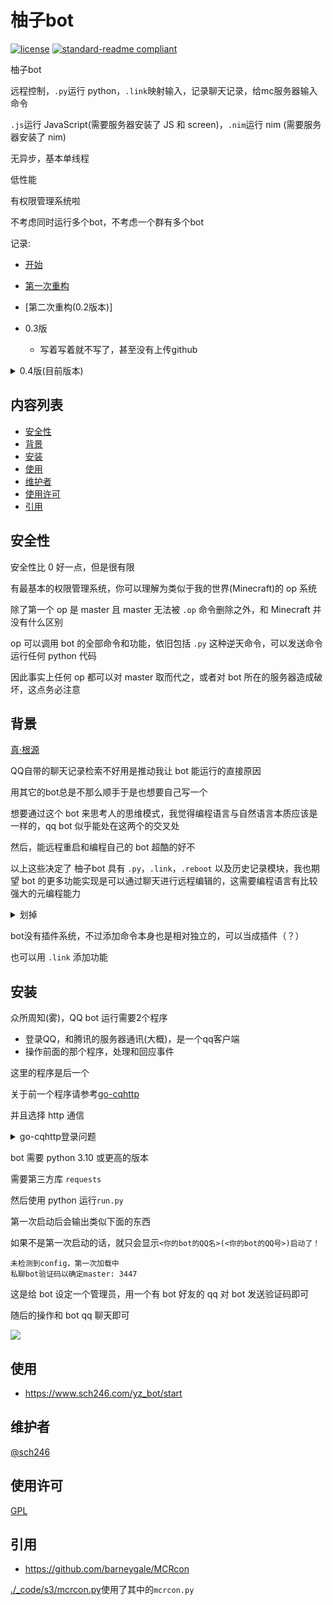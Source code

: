 # 柚子bot

[![license](  https://img.shields.io/github/license/sch246/yz_bot)](https://github.com/sch246/yz_bot/blob/main/LICENSE)
[![standard-readme compliant](https://img.shields.io/badge/readme%20style-standard-brightgreen.svg?style=flat-square)](https://github.com/RichardLitt/standard-readme)

柚子bot

远程控制，`.py`运行 python，`.link`映射输入，记录聊天记录，给mc服务器输入命令

`.js`运行 JavaScript(需要服务器安装了 JS 和 screen)，`.nim`运行 nim (需要服务器安装了 nim)

无异步，基本单线程

低性能

有权限管理系统啦

不考虑同时运行多个bot，不考虑一个群有多个bot

记录:
- [开始](https://www.sch246.com/docs/1-code/3-project/0-qq_bot.html)
- [第一次重构](https://www.sch246.com/docs/1-code/3-project/0-qq_bot/yz_bot.html)
- [第二次重构(0.2版本)]

- 0.3版
    - 写着写着就不写了，甚至没有上传github

<details>

<summary>0.4版(目前版本)</summary>

先是用 http 通信发现很方便，于是开始改用 http 通信为基础在写，抛弃了 0.3 版

后来发现似乎不能发送长文本于是改回了 websocket，并封装得比 http 通信的版本还好用

改完了才发现不是 http 的问题，不过管他呢

---

2022/11/6

又改回了 http，因为用 ws 写着确实麻烦）不过因为之前 ws 封装得还不错暂时先留着

</details>



## 内容列表
- [安全性](#安全性)
- [背景](#背景)
- [安装](#安装)
- [使用](#使用)
- [维护者](#维护者)
- [使用许可](#使用许可)
- [引用](#引用)

## 安全性

安全性比 0 好一点，但是很有限

有最基本的权限管理系统，你可以理解为类似于我的世界(Minecraft)的 op 系统

除了第一个 op 是 master 且 master 无法被 `.op` 命令删除之外，和 Minecraft 并没有什么区别

op 可以调用 bot 的全部命令和功能，依旧包括 `.py` 这种逆天命令，可以发送命令运行任何 python 代码

因此事实上任何 op 都可以对 master 取而代之，或者对 bot 所在的服务器造成破坏，这点务必注意

## 背景

[真·根源](https://www.sch246.com/blog/2022/05/17/%E7%9C%9F%E5%AF%BBbot)

QQ自带的聊天记录检索不好用是推动我让 bot 能运行的直接原因

用其它的bot总是不那么顺手于是也想要自己写一个

想要通过这个 bot 来思考人的思维模式，我觉得编程语言与自然语言本质应该是一样的，qq bot 似乎能处在这两个的交叉处

然后，能远程重启和编程自己的 bot 超酷的好不

以上这些决定了 柚子bot 具有 `.py`，`.link`，`.reboot` 以及历史记录模块，我也期望 bot 的更多功能实现是可以通过聊天进行远程编辑的，这需要编程语言有比较强大的元编程能力

<details>
<summary>划掉</summary>

有人可能想到了 lisp ，不过我觉得还是 python 更接近伪代码一些(才不是没搞懂怎么用 lisp 和 go-cqhttp 通信)

</details>

bot没有插件系统，不过添加命令本身也是相对独立的，可以当成插件（？）

也可以用 `.link` 添加功能

## 安装

众所周知(雾)，QQ bot 运行需要2个程序

- 登录QQ，和腾讯的服务器通讯(大概)，是一个qq客户端
- 操作前面的那个程序，处理和回应事件

这里的程序是后一个

关于前一个程序请参考[go-cqhttp](https://github.com/Mrs4s/go-cqhttp)

并且选择 http 通信

<details>
<summary>go-cqhttp登录问题</summary>

- [CSDN - 解决xdd/傻妞/go-cqhttp机器人扫码登录异常/全部亲测可用/补充环节【2020年4月30日】](https://blog.csdn.net/m0_57009761/article/details/124521022)

QQ在信任的设备上登录可以不用扫码

go-cqhttp链接时需要设备信息，若没有则会随机生成一个

若成功登录了，该设备会被QQ信任

设备信息存储在同目录下的device.json

因此只要在本地或者随便哪里成功一次制造出一个被QQ信任的设备信息

以该设备信息来连接，就能跳过扫码了

具体操作是在电脑上运行并扫码登录go-cqhttp

把成功那一次使用或生成的device.json替换或者复制过去

据测试，需要填入密码才能跳过扫码(大概)

---

</details>

bot 需要 python 3.10 或更高的版本

需要第三方库 `requests`

然后使用 python 运行`run.py`

第一次启动后会输出类似下面的东西

如果不是第一次启动的话，就只会显示`<你的bot的QQ名>(<你的bot的QQ号>)启动了！`

```
未检测到config，第一次加载中
私聊bot验证码以确定master: 3447
```

这是给 bot 设定一个管理员，用一个有 bot 好友的 qq 对 bot 发送验证码即可

随后的操作和 bot qq 聊天即可

![](https://s2.loli.net/2022/10/18/PgZprRhvBbAG4Yj.png)

## 使用

- https://www.sch246.com/yz_bot/start

## 维护者

[@sch246](https://github.com/sch246)

## 使用许可

[GPL](LICENSE)

## 引用

- https://github.com/barneygale/MCRcon

[./_code/s3/mcrcon.py](./_code/s3/mcrcon.py)使用了其中的`mcrcon.py`
